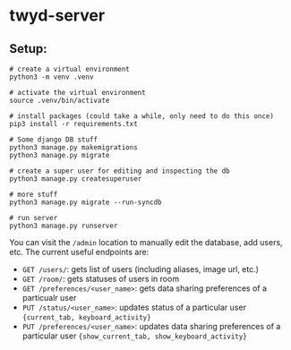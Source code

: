 # twyd-server

## Setup:

```
# create a virtual environment
python3 -m venv .venv

# activate the virtual environment
source .venv/bin/activate

# install packages (could take a while, only need to do this once)
pip3 install -r requirements.txt

# Some django DB stuff
python3 manage.py makemigrations
python3 manage.py migrate

# create a super user for editing and inspecting the db
python3 manage.py createsuperuser

# more stuff
python3 manage.py migrate --run-syncdb

# run server
python3 manage.py runserver
```

You can visit the `/admin` location to manually edit the database, add users, etc. The current useful endpoints are:

- `GET /users/`: gets list of users (including aliases, image url, etc.)
- `GET /room/`: gets statuses of users in room
- `GET /preferences/<user_name>`: gets data sharing preferences of a particualr user
- `PUT /status/<user_name>`: updates status of a particular user `{current_tab, keyboard_activity}`
- `PUT /preferences/<user_name>`: updates data sharing preferences of a particular user `{show_current_tab, show_keyboard_activity}`
